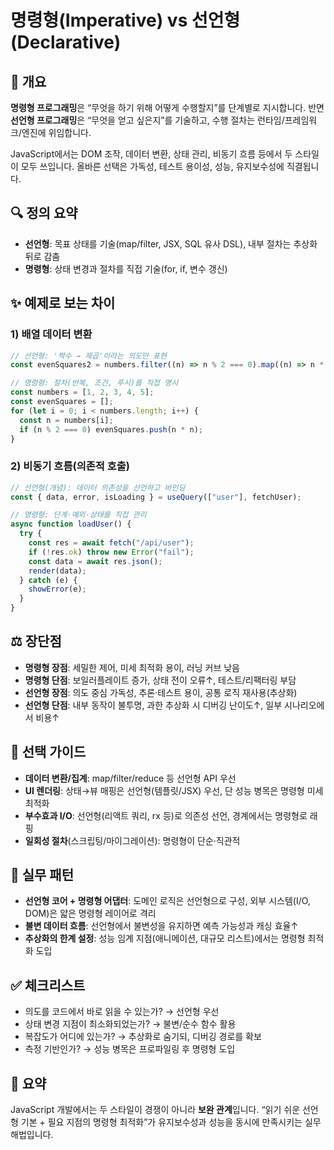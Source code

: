 # 명령형(Imperative) vs 선언형(Declarative)

## 📖 개요

**명령형 프로그래밍**은 “무엇을 하기 위해 어떻게 수행할지”를 단계별로 지시합니다. 반면 **선언형 프로그래밍**은 “무엇을 얻고 싶은지”를 기술하고, 수행 절차는 런타임/프레임워크/엔진에 위임합니다.

JavaScript에서는 DOM 조작, 데이터 변환, 상태 관리, 비동기 흐름 등에서 두 스타일이 모두 쓰입니다. 올바른 선택은 가독성, 테스트 용이성, 성능, 유지보수성에 직결됩니다.

## 🔍 정의 요약

- **선언형**: 목표 상태를 기술(map/filter, JSX, SQL 유사 DSL), 내부 절차는 추상화 뒤로 감춤
- **명령형**: 상태 변경과 절차를 직접 기술(for, if, 변수 갱신)

## ✨ 예제로 보는 차이

### 1) 배열 데이터 변환

```js
// 선언형: '짝수 → 제곱'이라는 의도만 표현
const evenSquares2 = numbers.filter((n) => n % 2 === 0).map((n) => n * n);

// 명령형: 절차(반복, 조건, 푸시)를 직접 명시
const numbers = [1, 2, 3, 4, 5];
const evenSquares = [];
for (let i = 0; i < numbers.length; i++) {
  const n = numbers[i];
  if (n % 2 === 0) evenSquares.push(n * n);
}
```

### 2) 비동기 흐름(의존적 호출)

```js
// 선언형(개념): 데이터 의존성을 선언하고 바인딩
const { data, error, isLoading } = useQuery(["user"], fetchUser);

// 명령형: 단계·예외·상태를 직접 관리
async function loadUser() {
  try {
    const res = await fetch("/api/user");
    if (!res.ok) throw new Error("fail");
    const data = await res.json();
    render(data);
  } catch (e) {
    showError(e);
  }
}
```

## ⚖️ 장단점

- **명령형 장점**: 세밀한 제어, 미세 최적화 용이, 러닝 커브 낮음
- **명령형 단점**: 보일러플레이트 증가, 상태 전이 오류↑, 테스트/리팩터링 부담
- **선언형 장점**: 의도 중심 가독성, 추론·테스트 용이, 공통 로직 재사용(추상화)
- **선언형 단점**: 내부 동작이 불투명, 과한 추상화 시 디버깅 난이도↑, 일부 시나리오에서 비용↑

## 🧭 선택 가이드

- **데이터 변환/집계**: map/filter/reduce 등 선언형 API 우선
- **UI 렌더링**: 상태→뷰 매핑은 선언형(템플릿/JSX) 우선, 단 성능 병목은 명령형 미세 최적화
- **부수효과 I/O**: 선언형(리액트 쿼리, rx 등)로 의존성 선언, 경계에서는 명령형로 래핑
- **일회성 절차**(스크립팅/마이그레이션): 명령형이 단순·직관적

## 🧱 실무 패턴

- **선언형 코어 + 명령형 어댑터**: 도메인 로직은 선언형으로 구성, 외부 시스템(I/O, DOM)은 얇은 명령형 레이어로 격리
- **불변 데이터 흐름**: 선언형에서 불변성을 유지하면 예측 가능성과 캐싱 효율↑
- **추상화의 한계 설정**: 성능 임계 지점(애니메이션, 대규모 리스트)에서는 명령형 최적화 도입

## ✅ 체크리스트

- 의도를 코드에서 바로 읽을 수 있는가? → 선언형 우선
- 상태 변경 지점이 최소화되었는가? → 불변/순수 함수 활용
- 복잡도가 어디에 있는가? → 추상화로 숨기되, 디버깅 경로를 확보
- 측정 기반인가? → 성능 병목은 프로파일링 후 명령형 도입

## 📌 요약

JavaScript 개발에서는 두 스타일이 경쟁이 아니라 **보완 관계**입니다. “읽기 쉬운 선언형 기본 + 필요 지점의 명령형 최적화”가 유지보수성과 성능을 동시에 만족시키는 실무 해법입니다.
